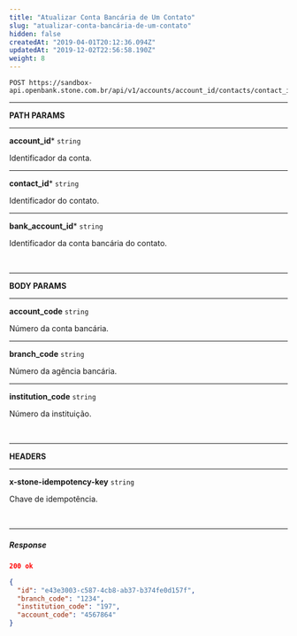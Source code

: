 ```yaml
---
title: "Atualizar Conta Bancária de Um Contato"
slug: "atualizar-conta-bancária-de-um-contato"
hidden: false
createdAt: "2019-04-01T20:12:36.094Z"
updatedAt: "2019-12-02T22:56:58.190Z"
weight: 8
---
```




```http 
POST https://sandbox-api.openbank.stone.com.br/api/v1/accounts/account_id/contacts/contact_id/bank_accounts/bank_account_id
```
---

**PATH PARAMS**

---

**account_id***  `string` 

Identificador da conta.

---

**contact_id***  `string` 

Identificador do contato.

---

**bank_account_id***  `string` 

Identificador da conta bancária do contato.


<br>

---

**BODY PARAMS**

---

**account_code**  `string` 

Número da conta bancária.

---

**branch_code**  `string` 

Número da agência bancária.

---

**institution_code**  `string` 

Número da instituição.


<br>

---

**HEADERS**

---

**x-stone-idempotency-key**  `string` 

Chave de idempotência.

<br>

---

##### **Response**

```JSON
200 ok 
```

```JSON
{
  "id": "e43e3003-c587-4cb8-ab37-b374fe0d157f",
  "branch_code": "1234",
  "institution_code": "197",
  "account_code": "4567864"
}
```